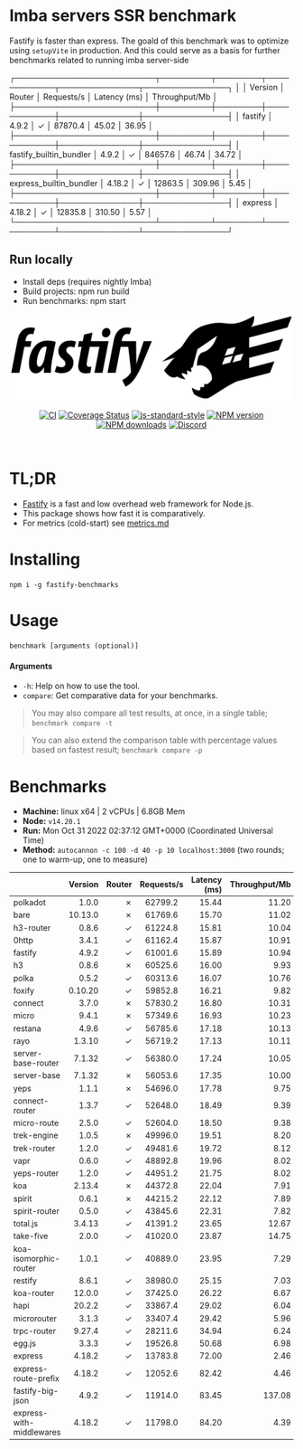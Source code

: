 # Imba servers SSR benchmark
Fastify is faster than express. The goald of this benchmark was to optimize using `setupVite` in production.
And this could serve as a basis for further benchmarks related to running imba server-side

┌─────────────────────────┬─────────┬────────┬────────────┬──────────────┬───────────────┐
│                         │ Version │ Router │ Requests/s │ Latency (ms) │ Throughput/Mb │
├─────────────────────────┼─────────┼────────┼────────────┼──────────────┼───────────────┤
│ fastify                 │ 4.9.2   │ ✓      │ 87870.4    │ 45.02        │ 36.95         │
├─────────────────────────┼─────────┼────────┼────────────┼──────────────┼───────────────┤
│ fastify_builtin_bundler │ 4.9.2   │ ✓      │ 84657.6    │ 46.74        │ 34.72         │
├─────────────────────────┼─────────┼────────┼────────────┼──────────────┼───────────────┤
│ express_builtin_bundler │ 4.18.2  │ ✓      │ 12863.5    │ 309.96       │ 5.45          │
├─────────────────────────┼─────────┼────────┼────────────┼──────────────┼───────────────┤
│ express                 │ 4.18.2  │ ✓      │ 12835.8    │ 310.50       │ 5.57          │
└─────────────────────────┴─────────┴────────┴────────────┴──────────────┴───────────────┘

## Run locally
- Install deps (requires nightly Imba)
- Build projects: npm run build
- Run benchmarks: npm start

<div align="center">
  <img src="https://github.com/fastify/graphics/raw/HEAD/fastify-landscape-outlined.svg" width="650" height="auto"/>
</div>

<div align="center">

[![CI](https://github.com/fastify/fastify/workflows/ci/badge.svg)](https://github.com/fastify/fastify/actions/workflows/ci.yml)
[![Coverage Status](https://coveralls.io/repos/github/fastify/fastify/badge.svg?branch=master)](https://coveralls.io/github/fastify/fastify?branch=master)
[![js-standard-style](https://img.shields.io/badge/code%20style-standard-brightgreen.svg?style=flat)](http://standardjs.com/)
[![NPM version](https://img.shields.io/npm/v/fastify.svg?style=flat)](https://www.npmjs.com/package/fastify)
[![NPM downloads](https://img.shields.io/npm/dm/fastify.svg?style=flat)](https://www.npmjs.com/package/fastify) [![Discord](https://img.shields.io/discord/725613461949906985)](https://discord.gg/fastify)

</div>
<br />

# TL;DR

* [Fastify](https://github.com/fastify/fastify) is a fast and low overhead web framework for Node.js.
* This package shows how fast it is comparatively.
* For metrics (cold-start) see [metrics.md](./METRICS.md)

# Installing

```
npm i -g fastify-benchmarks
```

# Usage

```
benchmark [arguments (optional)]
```

#### Arguments

* `-h`: Help on how to use the tool.
* `compare`: Get comparative data for your benchmarks.

> You may also compare all test results, at once, in a single table; `benchmark compare -t`

> You can also extend the comparison table with percentage values based on fastest result; `benchmark compare -p`
# Benchmarks

* __Machine:__ linux x64 | 2 vCPUs | 6.8GB Mem
* __Node:__ `v14.20.1`
* __Run:__ Mon Oct 31 2022 02:37:12 GMT+0000 (Coordinated Universal Time)
* __Method:__ `autocannon -c 100 -d 40 -p 10 localhost:3000` (two rounds; one to warm-up, one to measure)

|                          | Version | Router | Requests/s | Latency (ms) | Throughput/Mb |
| :--                      | --:     | --:    | :-:        | --:          | --:           |
| polkadot                 | 1.0.0   | ✗      | 62799.2    | 15.44        | 11.20         |
| bare                     | 10.13.0 | ✗      | 61769.6    | 15.70        | 11.02         |
| h3-router                | 0.8.6   | ✓      | 61224.8    | 15.81        | 10.04         |
| 0http                    | 3.4.1   | ✓      | 61162.4    | 15.87        | 10.91         |
| fastify                  | 4.9.2   | ✓      | 61001.6    | 15.89        | 10.94         |
| h3                       | 0.8.6   | ✗      | 60525.6    | 16.00        | 9.93          |
| polka                    | 0.5.2   | ✓      | 60313.6    | 16.07        | 10.76         |
| foxify                   | 0.10.20 | ✓      | 59852.8    | 16.21        | 9.82          |
| connect                  | 3.7.0   | ✗      | 57830.2    | 16.80        | 10.31         |
| micro                    | 9.4.1   | ✗      | 57349.6    | 16.93        | 10.23         |
| restana                  | 4.9.6   | ✓      | 56785.6    | 17.18        | 10.13         |
| rayo                     | 1.3.10  | ✓      | 56719.2    | 17.13        | 10.11         |
| server-base-router       | 7.1.32  | ✓      | 56380.0    | 17.24        | 10.05         |
| server-base              | 7.1.32  | ✗      | 56053.6    | 17.35        | 10.00         |
| yeps                     | 1.1.1   | ✗      | 54696.0    | 17.78        | 9.75          |
| connect-router           | 1.3.7   | ✓      | 52648.0    | 18.49        | 9.39          |
| micro-route              | 2.5.0   | ✓      | 52604.0    | 18.50        | 9.38          |
| trek-engine              | 1.0.5   | ✗      | 49996.0    | 19.51        | 8.20          |
| trek-router              | 1.2.0   | ✓      | 49481.6    | 19.72        | 8.12          |
| vapr                     | 0.6.0   | ✓      | 48892.8    | 19.96        | 8.02          |
| yeps-router              | 1.2.0   | ✓      | 44951.2    | 21.75        | 8.02          |
| koa                      | 2.13.4  | ✗      | 44372.8    | 22.04        | 7.91          |
| spirit                   | 0.6.1   | ✗      | 44215.2    | 22.12        | 7.89          |
| spirit-router            | 0.5.0   | ✓      | 43845.6    | 22.31        | 7.82          |
| total.js                 | 3.4.13  | ✓      | 41391.2    | 23.65        | 12.67         |
| take-five                | 2.0.0   | ✓      | 41020.0    | 23.87        | 14.75         |
| koa-isomorphic-router    | 1.0.1   | ✓      | 40889.0    | 23.95        | 7.29          |
| restify                  | 8.6.1   | ✓      | 38980.0    | 25.15        | 7.03          |
| koa-router               | 12.0.0  | ✓      | 37425.0    | 26.22        | 6.67          |
| hapi                     | 20.2.2  | ✓      | 33867.4    | 29.02        | 6.04          |
| microrouter              | 3.1.3   | ✓      | 33407.4    | 29.42        | 5.96          |
| trpc-router              | 9.27.4  | ✓      | 28211.6    | 34.94        | 6.24          |
| egg.js                   | 3.3.3   | ✓      | 19526.8    | 50.68        | 6.98          |
| express                  | 4.18.2  | ✓      | 13783.8    | 72.00        | 2.46          |
| express-route-prefix     | 4.18.2  | ✓      | 12052.6    | 82.42        | 4.46          |
| fastify-big-json         | 4.9.2   | ✓      | 11914.0    | 83.45        | 137.08        |
| express-with-middlewares | 4.18.2  | ✓      | 11798.0    | 84.20        | 4.39          |
